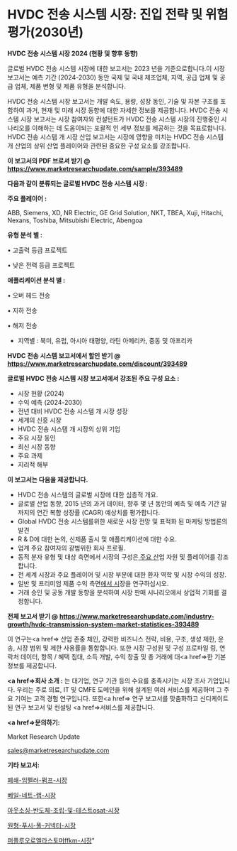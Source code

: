# HVDC 전송 시스템 시장: 진입 전략 및 위험 평가(2030년)

<strong>HVDC 전송 시스템 시장 2024 (현황 및 향후 동향)</strong>

글로벌 HVDC 전송 시스템 시장에 대한 보고서는 2023 년을 기준으로합니다.이 시장 보고서는 예측 기간 (2024-2030) 동안 국제 및 국내 제조업체, 지역, 공급 업체 및 공급 업체, 제품 변형 및 제품 유형을 분석합니다.

HVDC 전송 시스템 시장 보고서는 개발 속도, 용량, 성장 동인, 기술 및 자본 구조를 포함하여 과거, 현재 및 미래 시장 동향에 대한 자세한 정보를 제공합니다. HVDC 전송 시스템 시장 보고서는 시장 참여자와 컨설턴트가 HVDC 전송 시스템 시장의 진행중인 시나리오를 이해하는 데 도움이되는 포괄적 인 세부 정보를 제공하는 것을 목표로합니다. HVDC 전송 시스템 개 시장 산업 보고서는 시장에 영향을 미치는 HVDC 전송 시스템 개 산업의 상위 산업 플레이어와 관련된 중요한 구성 요소를 강조합니다.



<strong>이 보고서의 PDF 브로셔 받기 @ <a href=https://www.marketresearchupdate.com/sample/393489>https://www.marketresearchupdate.com/sample/393489</a></strong>



<strong>다음과 같이 분류되는 글로벌 HVDC 전송 시스템 시장 :</strong>



<strong>주요 플레이어 :</strong>

ABB, Siemens, XD, NR Electric, GE Grid Solution, NKT, TBEA, Xuji, Hitachi, Nexans, Toshiba, Mitsubishi Electric, Abengoa



<strong>유형 분석 별 :</strong>

• 고출력 등급 프로젝트

• 낮은 전력 등급 프로젝트



<strong>애플리케이션 분석 별 :</strong>

• 오버 헤드 전송

• 지하 전송

• 해저 전송

<ul>
  <li>지역별 : 북미, 유럽, 아시아 태평양, 라틴 아메리카, 중동 및 아프리카</li>
</ul>


<strong>HVDC 전송 시스템 보고서에서 할인 받기 @ <a href=https://www.marketresearchupdate.com/discount/393489>https://www.marketresearchupdate.com/discount/393489</a></strong>



<strong>글로벌 HVDC 전송 시스템 시장 보고서에서 강조된 주요 구성 요소 :</strong>
<ul>
  <li>시장 현황 (2024)</li>
  <li>수익 예측 (2024-2030)</li>
  <li>전년 대비 HVDC 전송 시스템 개 시장 성장</li>
  <li>세계의 신흥 시장</li>
  <li>HVDC 전송 시스템 개 시장의 상위 기업</li>
  <li>주요 시장 동인</li>
  <li>최신 시장 동향</li>
  <li>주요 과제</li>
  <li>지리적 해부</li>
</ul>


<strong>이 보고서는 다음을 제공합니다.</strong>
<ul>
  <li>HVDC 전송 시스템의 글로벌 시장에 대한 심층적 개요.</li>
  <li>글로벌 산업 동향, 2015 년의 과거 데이터, 향후 몇 년 동안의 예측 및 예측 기간 말까지의 연간 복합 성장률 (CAGR) 예상치를 평가합니다.</li>
  <li>Global HVDC 전송 시스템를위한 새로운 시장 전망 및 표적화 된 마케팅 방법론의 발견</li>
  <li>R &amp; D에 대한 논의, 신제품 출시 및 애플리케이션에 대한 수요.</li>
  <li>업계 주요 참여자의 광범위한 회사 프로필.</li>
  <li>동적 분자 유형 및 대상 측면에서 시장의 구성은<a href=> 주요 산</a>업 자원 및 플레이어를 강조합니다.</li>
  <li>전 세계 시장과 주요 플레이어 및 시장 부문에 대한 환자 역학 및 시장 수익의 성장.</li>
  <li>일반 및 프리미엄 제품 수익 측면<a href=>에서 시</a>장을 연구하십시오.</li>
  <li>거래 승인 및 공동 개발 동향을 분석하여 시장 판매 시나리오에서 상업적 기회를 결정합니다.</li>
</ul>



<strong>전체 보고서 받기 @ <a href=https://www.marketresearchupdate.com/industry-growth/hvdc-transmission-system-market-statistices-393489>https://www.marketresearchupdate.com/industry-growth/hvdc-transmission-system-market-statistices-393489</a></strong>

이 연구는<a href=> 산업 존중</a> 체인, 강력한 비즈니스 전략, 비용, 구조, 생성 제한, 운송, 시장 범위 및 제한 사용률을 통합합니다. 또한 시장 구성원 및 구성 프로파일 링, 연락처 데이터, 항목 / 혜택 침대, 소득 개발, 수익 창출 및 총 거래에 대<a href=>한 기본 </a>정보를 제공합니다.



<strong><a href=>회사 소</a>개 :</strong>
는 대기업, 연구 기관 등의 수요를 충족시키는 시장 조사 기업입니다. 우리는 주로 의료, IT 및 CMFE 도메인을 위해 설계된 여러 서비스를 제공하며 그 주요 기여는 고객 경험 연구입니다. 또한<a href=> 연구 보</a>고서를 맞춤화하고 신디케이트 된 연구 보고서 및 컨설팅 <a href=>서비스</a>를 제공합니다.



<strong><a href=>문의하기:</a></strong>

Market Research Update

sales@marketresearchupdate.com



<strong>기타 보고서:</strong>

<a href=https://www.linkedin.com/pulse/폐쇄-임펠러-펌프-시장-세분화-연구-및-목표-고객2029년-trend-tracking-tips-360-analysis/>폐쇄-임펠러-펌프-시장</a>

<a href=https://www.linkedin.com/pulse/베일-네트-랩-시장-진입-전략-및-위험-평가2029년-data-dive-diaries-24-analysis-ggzkf/>베일-네트-랩-시장</a>

<a href=https://www.linkedin.com/pulse/아웃소싱-반도체-조립-및-테스트osat-시장-동향-성장-전망-t6suf/>아웃소싱-반도체-조립-및-테스트osat-시장</a>

<a href=https://www.linkedin.com/pulse/원형-푸시-풀-커넥터-시장-동향-및-성장-전망-market-matrix-musings-analysis-ch86f/>원형-푸시-풀-커넥터-시장</a>

<a href=https://www.linkedin.com/pulse/퍼플루오로엘라스토머ffkm-시장-현재-및-미래-성장-2029-survey-spotlight-pro-24-analysis-twbwf/>퍼플루오로엘라스토머ffkm-시장</a>"

